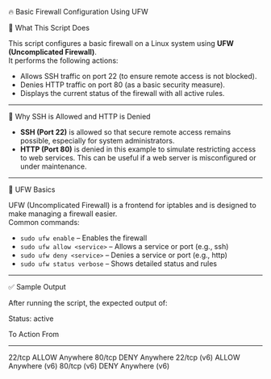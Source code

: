 🔥 Basic Firewall Configuration Using UFW

🧾 What This Script Does

This script configures a basic firewall on a Linux system using **UFW (Uncomplicated Firewall)**.  
It performs the following actions:

- Allows SSH traffic on port 22 (to ensure remote access is not blocked).
- Denies HTTP traffic on port 80 (as a basic security measure).
- Displays the current status of the firewall with all active rules.

---

🔐 Why SSH is Allowed and HTTP is Denied

- **SSH (Port 22)** is allowed so that secure remote access remains possible, especially for system administrators.
- **HTTP (Port 80)** is denied in this example to simulate restricting access to web services. This can be useful if a web server is misconfigured or under maintenance.

---

🔧 UFW Basics

UFW (Uncomplicated Firewall) is a frontend for iptables and is designed to make managing a firewall easier.  
Common commands:

- `sudo ufw enable` – Enables the firewall  
- `sudo ufw allow <service>` – Allows a service or port (e.g., ssh)  
- `sudo ufw deny <service>` – Denies a service or port (e.g., http)  
- `sudo ufw status verbose` – Shows detailed status and rules

---

✅ Sample Output

After running the script, the expected output of:

Status: active

To                         Action      From
--                         ------      ----
22/tcp                     ALLOW       Anywhere
80/tcp                     DENY        Anywhere
22/tcp (v6)                ALLOW       Anywhere (v6)
80/tcp (v6)                DENY        Anywhere (v6)
